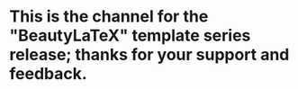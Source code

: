# This is the channel for the "BeautyLaTeX" template series release; thanks for your support and feedback.
